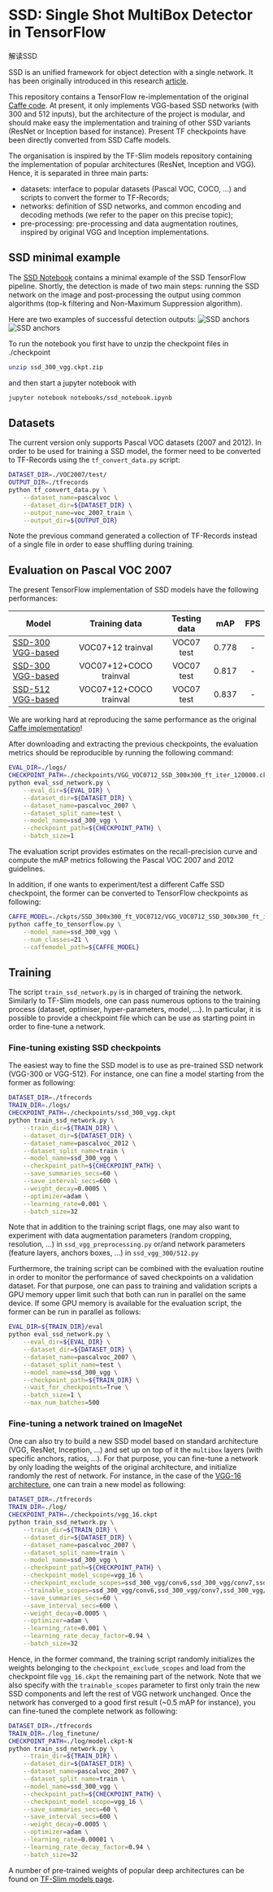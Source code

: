 # SSD: Single Shot MultiBox Detector in TensorFlow <br>
  解读SSD

SSD is an unified framework for object detection with a single network. It has been originally introduced in this research [article](http://arxiv.org/abs/1512.02325).

This repository contains a TensorFlow re-implementation of the original [Caffe code](https://github.com/weiliu89/caffe/tree/ssd). At present, it only implements VGG-based SSD networks (with 300 and 512 inputs), but the architecture of the project is modular, and should make easy the implementation and training of other SSD variants (ResNet or Inception based for instance). Present TF checkpoints have been directly converted from SSD Caffe models.

The organisation is inspired by the TF-Slim models repository containing the implementation of popular architectures (ResNet, Inception and VGG). Hence, it is separated in three main parts:
* datasets: interface to popular datasets (Pascal VOC, COCO, ...) and scripts to convert the former to TF-Records;
* networks: definition of SSD networks, and common encoding and decoding methods (we refer to the paper on this precise topic);
* pre-processing: pre-processing and data augmentation routines, inspired by original VGG and Inception implementations.

## SSD minimal example

The [SSD Notebook](notebooks/ssd_notebook.ipynb) contains a minimal example of the SSD TensorFlow pipeline. Shortly, the detection is made of two main steps: running the SSD network on the image and post-processing the output using common algorithms (top-k filtering and Non-Maximum Suppression algorithm).

Here are two examples of successful detection outputs:
![](pictures/ex1.png "SSD anchors")
![](pictures/ex2.png "SSD anchors")

To run the notebook you first have to unzip the checkpoint files in ./checkpoint
```bash
unzip ssd_300_vgg.ckpt.zip
```
and then start a jupyter notebook with
```bash
jupyter notebook notebooks/ssd_notebook.ipynb
```


## Datasets

The current version only supports Pascal VOC datasets (2007 and 2012). In order to be used for training a SSD model, the former need to be converted to TF-Records using the `tf_convert_data.py` script:
```bash
DATASET_DIR=./VOC2007/test/
OUTPUT_DIR=./tfrecords
python tf_convert_data.py \
    --dataset_name=pascalvoc \
    --dataset_dir=${DATASET_DIR} \
    --output_name=voc_2007_train \
    --output_dir=${OUTPUT_DIR}
```
Note the previous command generated a collection of TF-Records instead of a single file in order to ease shuffling during training.

## Evaluation on Pascal VOC 2007

The present TensorFlow implementation of SSD models have the following performances:

| Model | Training data  | Testing data | mAP | FPS  |
|--------|:---------:|:------:|:------:|:------:|
| [SSD-300 VGG-based](https://drive.google.com/open?id=0B0qPCUZ-3YwWZlJaRTRRQWRFYXM) | VOC07+12 trainval | VOC07 test | 0.778 | - |
| [SSD-300 VGG-based](https://drive.google.com/file/d/0B0qPCUZ-3YwWUXh4UHJrd1RDM3c/view?usp=sharing) | VOC07+12+COCO trainval | VOC07 test | 0.817 | - |
| [SSD-512 VGG-based](https://drive.google.com/open?id=0B0qPCUZ-3YwWT1RCLVZNN3RTVEU) | VOC07+12+COCO trainval | VOC07 test | 0.837 | - |

We are working hard at reproducing the same performance as the original [Caffe implementation](https://github.com/weiliu89/caffe/tree/ssd)!

After downloading and extracting the previous checkpoints, the evaluation metrics should be reproducible by running the following command:
```bash
EVAL_DIR=./logs/
CHECKPOINT_PATH=./checkpoints/VGG_VOC0712_SSD_300x300_ft_iter_120000.ckpt
python eval_ssd_network.py \
    --eval_dir=${EVAL_DIR} \
    --dataset_dir=${DATASET_DIR} \
    --dataset_name=pascalvoc_2007 \
    --dataset_split_name=test \
    --model_name=ssd_300_vgg \
    --checkpoint_path=${CHECKPOINT_PATH} \
    --batch_size=1
```
The evaluation script provides estimates on the recall-precision curve and compute the mAP metrics following the Pascal VOC 2007 and 2012 guidelines.

In addition, if one wants to experiment/test a different Caffe SSD checkpoint, the former can be converted to TensorFlow checkpoints as following:
```sh
CAFFE_MODEL=./ckpts/SSD_300x300_ft_VOC0712/VGG_VOC0712_SSD_300x300_ft_iter_120000.caffemodel
python caffe_to_tensorflow.py \
    --model_name=ssd_300_vgg \
    --num_classes=21 \
    --caffemodel_path=${CAFFE_MODEL}
```

## Training

The script `train_ssd_network.py` is in charged of training the network. Similarly to TF-Slim models, one can pass numerous options to the training process (dataset, optimiser, hyper-parameters, model, ...). In particular, it is possible to provide a checkpoint file which can be use as starting point in order to fine-tune a network.

### Fine-tuning existing SSD checkpoints

The easiest way to fine the SSD model is to use as pre-trained SSD network (VGG-300 or VGG-512). For instance, one can fine a model starting from the former as following:
```bash
DATASET_DIR=./tfrecords
TRAIN_DIR=./logs/
CHECKPOINT_PATH=./checkpoints/ssd_300_vgg.ckpt
python train_ssd_network.py \
    --train_dir=${TRAIN_DIR} \
    --dataset_dir=${DATASET_DIR} \
    --dataset_name=pascalvoc_2012 \
    --dataset_split_name=train \
    --model_name=ssd_300_vgg \
    --checkpoint_path=${CHECKPOINT_PATH} \
    --save_summaries_secs=60 \
    --save_interval_secs=600 \
    --weight_decay=0.0005 \
    --optimizer=adam \
    --learning_rate=0.001 \
    --batch_size=32
```
Note that in addition to the training script flags, one may also want to experiment with data augmentation parameters (random cropping, resolution, ...) in `ssd_vgg_preprocessing.py` or/and network parameters (feature layers, anchors boxes, ...) in `ssd_vgg_300/512.py`

Furthermore, the training script can be combined with the evaluation routine in order to monitor the performance of saved checkpoints on a validation dataset. For that purpose, one can pass to training and validation scripts a GPU memory upper limit such that both can run in parallel on the same device. If some GPU memory is available for the evaluation script, the former can be run in parallel as follows:
```bash
EVAL_DIR=${TRAIN_DIR}/eval
python eval_ssd_network.py \
    --eval_dir=${EVAL_DIR} \
    --dataset_dir=${DATASET_DIR} \
    --dataset_name=pascalvoc_2007 \
    --dataset_split_name=test \
    --model_name=ssd_300_vgg \
    --checkpoint_path=${TRAIN_DIR} \
    --wait_for_checkpoints=True \
    --batch_size=1 \
    --max_num_batches=500
```

### Fine-tuning a network trained on ImageNet

One can also try to build a new SSD model based on standard architecture (VGG, ResNet, Inception, ...) and set up on top of it the `multibox` layers (with specific anchors, ratios, ...). For that purpose, you can fine-tune a network by only loading the weights of the original architecture, and initialize randomly the rest of network. For instance, in the case of the [VGG-16 architecture](http://download.tensorflow.org/models/vgg_16_2016_08_28.tar.gz), one can train a new model as following:
```bash
DATASET_DIR=./tfrecords
TRAIN_DIR=./log/
CHECKPOINT_PATH=./checkpoints/vgg_16.ckpt
python train_ssd_network.py \
    --train_dir=${TRAIN_DIR} \
    --dataset_dir=${DATASET_DIR} \
    --dataset_name=pascalvoc_2007 \
    --dataset_split_name=train \
    --model_name=ssd_300_vgg \
    --checkpoint_path=${CHECKPOINT_PATH} \
    --checkpoint_model_scope=vgg_16 \
    --checkpoint_exclude_scopes=ssd_300_vgg/conv6,ssd_300_vgg/conv7,ssd_300_vgg/block8,ssd_300_vgg/block9,ssd_300_vgg/block10,ssd_300_vgg/block11,ssd_300_vgg/block4_box,ssd_300_vgg/block7_box,ssd_300_vgg/block8_box,ssd_300_vgg/block9_box,ssd_300_vgg/block10_box,ssd_300_vgg/block11_box \
    --trainable_scopes=ssd_300_vgg/conv6,ssd_300_vgg/conv7,ssd_300_vgg/block8,ssd_300_vgg/block9,ssd_300_vgg/block10,ssd_300_vgg/block11,ssd_300_vgg/block4_box,ssd_300_vgg/block7_box,ssd_300_vgg/block8_box,ssd_300_vgg/block9_box,ssd_300_vgg/block10_box,ssd_300_vgg/block11_box \
    --save_summaries_secs=60 \
    --save_interval_secs=600 \
    --weight_decay=0.0005 \
    --optimizer=adam \
    --learning_rate=0.001 \
    --learning_rate_decay_factor=0.94 \
    --batch_size=32
```
Hence, in the former command, the training script randomly initializes the weights belonging to the `checkpoint_exclude_scopes` and load from the checkpoint file `vgg_16.ckpt` the remaining part of the network. Note that we also specify with the `trainable_scopes` parameter to first only train the new SSD components and left the rest of VGG network unchanged. Once the network has converged to a good first result (~0.5 mAP for instance), you can fine-tuned the complete network as following:
```bash
DATASET_DIR=./tfrecords
TRAIN_DIR=./log_finetune/
CHECKPOINT_PATH=./log/model.ckpt-N
python train_ssd_network.py \
    --train_dir=${TRAIN_DIR} \
    --dataset_dir=${DATASET_DIR} \
    --dataset_name=pascalvoc_2007 \
    --dataset_split_name=train \
    --model_name=ssd_300_vgg \
    --checkpoint_path=${CHECKPOINT_PATH} \
    --checkpoint_model_scope=vgg_16 \
    --save_summaries_secs=60 \
    --save_interval_secs=600 \
    --weight_decay=0.0005 \
    --optimizer=adam \
    --learning_rate=0.00001 \
    --learning_rate_decay_factor=0.94 \
    --batch_size=32
```

A number of pre-trained weights of popular deep architectures can be found on [TF-Slim models page](https://github.com/tensorflow/models/tree/master/slim).
